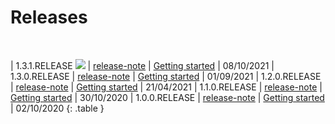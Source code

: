 <!-- Copyright (c) 2020-2021 RTE (https://www.rte-france.com)                                                  -->
<!-- Copyright (c) 2020-2021 RTE international (https://www.rte-international.com)                             -->
<!-- See AUTHORS.txt                                                                                      -->
<!-- This document is subject to the terms of the Creative Commons Attribution 4.0 International license. -->
<!-- If a copy of the license was not distributed with this                                               -->
<!-- file, You can obtain one at https://creativecommons.org/licenses/by/4.0/.                            -->
<!-- SPDX-License-Identifier: CC-BY-4.0                                                                   -->

# Releases

<br/>

| 1.3.1.RELEASE ![](https://img.shields.io/badge/-current-blue)  | [release-note](/documentation/current/release_note/) | [Getting started](/documentation/current/getting_started/) | 08/10/2021
| 1.3.0.RELEASE                                                  | [release-note](/documentation/archive/1.3.0.RELEASE/release_note/) | [Getting started](/documentation/archive/1.3.0.RELEASE/getting_started/) | 01/09/2021
| 1.2.0.RELEASE                                                  | [release-note](/documentation/archive/1.2.0.RELEASE/release_note/) | [Getting started](/documentation/archive/1.2.0.RELEASE/getting_started/) | 21/04/2021
| 1.1.0.RELEASE                                                  | [release-note](/documentation/archive/1.1.0.RELEASE/release_note/) | [Getting started](/documentation/archive/1.1.0.RELEASE/getting_started/) | 30/10/2020
| 1.0.0.RELEASE                                                  | [release-note](/documentation/archive/1.0.0.RELEASE/release_note/) | [Getting started](/documentation/archive/1.0.0.RELEASE/getting_started/) | 02/10/2020
{: .table }

<br/>